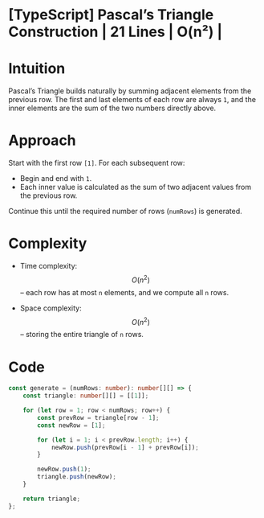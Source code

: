 # [TypeScript] Pascal’s Triangle Construction | 21 Lines | O(n²) |

# Intuition
Pascal’s Triangle builds naturally by summing adjacent elements from the previous row. The first and last elements of each row are always `1`, and the inner elements are the sum of the two numbers directly above.

# Approach
Start with the first row `[1]`. For each subsequent row:
- Begin and end with `1`.
- Each inner value is calculated as the sum of two adjacent values from the previous row.

Continue this until the required number of rows (`numRows`) is generated.

# Complexity
- Time complexity:  
  $$O(n^2)$$ – each row has at most `n` elements, and we compute all `n` rows.

- Space complexity:  
  $$O(n^2)$$ – storing the entire triangle of `n` rows.

# Code
```typescript
const generate = (numRows: number): number[][] => {
    const triangle: number[][] = [[1]];

    for (let row = 1; row < numRows; row++) {
        const prevRow = triangle[row - 1];
        const newRow = [1];

        for (let i = 1; i < prevRow.length; i++) {
            newRow.push(prevRow[i - 1] + prevRow[i]);
        }

        newRow.push(1);
        triangle.push(newRow);
    }

    return triangle;
};
```